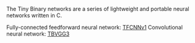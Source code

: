 The Tiny Binary networks are a series of lightweight and portable neural networks written in C.

Fully-connected feedforward neural network: [TFCNNv1](https://github.com/TFCNN/TFCNNv1)
Convolutional neural network: [TBVGG3](https://github.com/TFCNN/TBVGG3)
